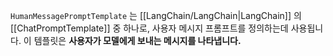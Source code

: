 `HumanMessagePromptTemplate` 는 [[LangChain/LangChain|LangChain]] 의 [[ChatPromptTemplate]] 중 하나로, 사용자 메시지 프롬프트를 정의하는데 사용됩니다. 이 템플릿은 **사용자가 모델에게 보내는 메시지를 나타냅니다.**

